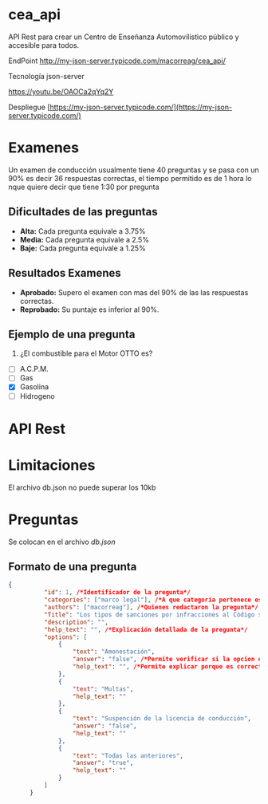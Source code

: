 # cea_api
API Rest para crear un Centro de Enseñanza Automovilístico público y accesible para todos.

EndPoint http://my-json-server.typicode.com/macorreag/cea_api/

Tecnología json-server

https://youtu.be/OAOCa2qYq2Y

Despliegue [https://my-json-server.typicode.com/](https://my-json-server.typicode.com/)

# Examenes
Un examen de conducción usualmente tiene 40 preguntas y se pasa con un 90% es decir 36 respuestas correctas, el tiempo permitido es de 1 hora lo nque quiere decir que tiene 1:30 por pregunta

## Dificultades de las preguntas

 - **Alta:** Cada pregunta equivale a 3.75%
 - **Media:** Cada pregunta equivale a 2.5%
 - **Baje:** Cada pregunta equivale a 1.25%

## Resultados Examenes
 - **Aprobado:** Supero el examen con mas del 90% de las las respuestas correctas.
 - **Reprobado:** Su puntaje es inferior al 90%.



## Ejemplo de una pregunta

  1. ¿El combustible para el Motor OTTO es?
  - [ ] A.C.P.M.
  - [ ] Gas
  - [x] Gasolina
  - [ ] Hidrogeno

  # API Rest
  
  # Limitaciones
  El archivo db.json no puede superar los 10kb

  # Preguntas

  Se colocan en el archivo _db.json_

  ## Formato de una pregunta 
  ```json
  { 
			"id": 1, /*Identificador de la pregunta*/
			"categories": ["marco legal"], /*A que categoría pertenece esta pregunta*/
			"authors": ["macorreag"], /*Quienes redactaron la pregunta*/
			"Title": "Los tipos de sanciones por infracciones al Código son",
			"description": "",
			"help_text": "", /*Explicación detallada de la pregunta*/
			"options": [
				{
					"text": "Amonestación",
					"answer": "false", /*Permite verificar si la opcion es la correcta si este parametro no se envía se considera que esta no corresponde a la solucion es decir estara en falso, pero si se envia uno en true se considera prergunat de una opción y si se envian multiples si se considera de opcion multiple*/
					"help_text": "", /*Permite explicar porque es correcta ó incorrecta.*/
				},
				{
					"text": "Multas",
					"help_text": ""
				},
				{
					"text": "Suspención de la licencia de conducción",
					"answer": "false",
					"help_text": ""
				},
				{
					"text": "Todas las anteriores",
					"answer": "true",
					"help_text": ""
				}
			]
		}
  ```

